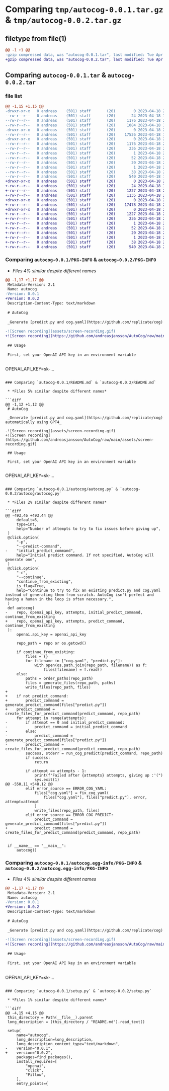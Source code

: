 # Comparing `tmp/autocog-0.0.1.tar.gz` & `tmp/autocog-0.0.2.tar.gz`

## filetype from file(1)

```diff
@@ -1 +1 @@
-gzip compressed data, was "autocog-0.0.1.tar", last modified: Tue Apr 18 20:00:03 2023, max compression
+gzip compressed data, was "autocog-0.0.2.tar", last modified: Tue Apr 18 20:04:19 2023, max compression
```

## Comparing `autocog-0.0.1.tar` & `autocog-0.0.2.tar`

### file list

```diff
@@ -1,15 +1,15 @@
-drwxr-xr-x   0 andreas    (501) staff       (20)        0 2023-04-18 20:00:03.593343 autocog-0.0.1/
--rw-r--r--   0 andreas    (501) staff       (20)       24 2023-04-18 15:13:54.000000 autocog-0.0.1/.gitignore
--rw-r--r--   0 andreas    (501) staff       (20)     1176 2023-04-18 20:00:03.593204 autocog-0.0.1/PKG-INFO
--rw-r--r--   0 andreas    (501) staff       (20)     1084 2023-04-18 16:19:54.000000 autocog-0.0.1/README.md
-drwxr-xr-x   0 andreas    (501) staff       (20)        0 2023-04-18 20:00:03.570783 autocog-0.0.1/autocog/
--rw-r--r--   0 andreas    (501) staff       (20)    17526 2023-04-18 15:13:54.000000 autocog-0.0.1/autocog/autocog.py
-drwxr-xr-x   0 andreas    (501) staff       (20)        0 2023-04-18 20:00:03.593029 autocog-0.0.1/autocog.egg-info/
--rw-r--r--   0 andreas    (501) staff       (20)     1176 2023-04-18 20:00:03.000000 autocog-0.0.1/autocog.egg-info/PKG-INFO
--rw-r--r--   0 andreas    (501) staff       (20)      236 2023-04-18 20:00:03.000000 autocog-0.0.1/autocog.egg-info/SOURCES.txt
--rw-r--r--   0 andreas    (501) staff       (20)        1 2023-04-18 20:00:03.000000 autocog-0.0.1/autocog.egg-info/dependency_links.txt
--rw-r--r--   0 andreas    (501) staff       (20)       52 2023-04-18 20:00:03.000000 autocog-0.0.1/autocog.egg-info/entry_points.txt
--rw-r--r--   0 andreas    (501) staff       (20)       20 2023-04-18 20:00:03.000000 autocog-0.0.1/autocog.egg-info/requires.txt
--rw-r--r--   0 andreas    (501) staff       (20)        1 2023-04-18 20:00:03.000000 autocog-0.0.1/autocog.egg-info/top_level.txt
--rw-r--r--   0 andreas    (501) staff       (20)       38 2023-04-18 20:00:03.593382 autocog-0.0.1/setup.cfg
--rw-r--r--   0 andreas    (501) staff       (20)      540 2023-04-18 19:59:14.000000 autocog-0.0.1/setup.py
+drwxr-xr-x   0 andreas    (501) staff       (20)        0 2023-04-18 20:04:19.795281 autocog-0.0.2/
+-rw-r--r--   0 andreas    (501) staff       (20)       24 2023-04-18 15:13:54.000000 autocog-0.0.2/.gitignore
+-rw-r--r--   0 andreas    (501) staff       (20)     1227 2023-04-18 20:04:19.795093 autocog-0.0.2/PKG-INFO
+-rw-r--r--   0 andreas    (501) staff       (20)     1135 2023-04-18 20:03:23.000000 autocog-0.0.2/README.md
+drwxr-xr-x   0 andreas    (501) staff       (20)        0 2023-04-18 20:04:19.753303 autocog-0.0.2/autocog/
+-rw-r--r--   0 andreas    (501) staff       (20)    17478 2023-04-18 20:03:31.000000 autocog-0.0.2/autocog/autocog.py
+drwxr-xr-x   0 andreas    (501) staff       (20)        0 2023-04-18 20:04:19.794854 autocog-0.0.2/autocog.egg-info/
+-rw-r--r--   0 andreas    (501) staff       (20)     1227 2023-04-18 20:04:19.000000 autocog-0.0.2/autocog.egg-info/PKG-INFO
+-rw-r--r--   0 andreas    (501) staff       (20)      236 2023-04-18 20:04:19.000000 autocog-0.0.2/autocog.egg-info/SOURCES.txt
+-rw-r--r--   0 andreas    (501) staff       (20)        1 2023-04-18 20:04:19.000000 autocog-0.0.2/autocog.egg-info/dependency_links.txt
+-rw-r--r--   0 andreas    (501) staff       (20)       52 2023-04-18 20:04:19.000000 autocog-0.0.2/autocog.egg-info/entry_points.txt
+-rw-r--r--   0 andreas    (501) staff       (20)       20 2023-04-18 20:04:19.000000 autocog-0.0.2/autocog.egg-info/requires.txt
+-rw-r--r--   0 andreas    (501) staff       (20)        1 2023-04-18 20:04:19.000000 autocog-0.0.2/autocog.egg-info/top_level.txt
+-rw-r--r--   0 andreas    (501) staff       (20)       38 2023-04-18 20:04:19.795328 autocog-0.0.2/setup.cfg
+-rw-r--r--   0 andreas    (501) staff       (20)      540 2023-04-18 20:03:37.000000 autocog-0.0.2/setup.py
```

### Comparing `autocog-0.0.1/PKG-INFO` & `autocog-0.0.2/PKG-INFO`

 * *Files 4% similar despite different names*

```diff
@@ -1,17 +1,17 @@
 Metadata-Version: 2.1
 Name: autocog
-Version: 0.0.1
+Version: 0.0.2
 Description-Content-Type: text/markdown
 
 # AutoCog
 
 _Generate [predict.py and cog.yaml](https://github.com/replicate/cog) automatically using GPT4_
 
-![Screen recording](assets/screen-recording.gif)
+![Screen recording](https://github.com/andreasjansson/AutoCog/raw/main/assets/screen-recording.gif)
 
 ## Usage
 
 First, set your OpenAI API key in an environment variable
 
 ```
 OPENAI_API_KEY=sk-...
```

### Comparing `autocog-0.0.1/README.md` & `autocog-0.0.2/README.md`

 * *Files 5% similar despite different names*

```diff
@@ -1,12 +1,12 @@
 # AutoCog
 
 _Generate [predict.py and cog.yaml](https://github.com/replicate/cog) automatically using GPT4_
 
-![Screen recording](assets/screen-recording.gif)
+![Screen recording](https://github.com/andreasjansson/AutoCog/raw/main/assets/screen-recording.gif)
 
 ## Usage
 
 First, set your OpenAI API key in an environment variable
 
 ```
 OPENAI_API_KEY=sk-...
```

### Comparing `autocog-0.0.1/autocog/autocog.py` & `autocog-0.0.2/autocog/autocog.py`

 * *Files 2% similar despite different names*

```diff
@@ -493,46 +493,44 @@
     default=5,
     type=int,
     help="Number of attempts to try to fix issues before giving up",
 )
 @click.option(
     "-p",
     "--predict-command",
-    "initial_predict_command",
     help="Initial predict command. If not specified, AutoCog will generate one",
 )
 @click.option(
     "-c",
     "--continue",
     "continue_from_existing",
     is_flag=True,
     help="Continue to try to fix an existing predict.py and cog.yaml instead of generating them from scratch. AutoCog isn't perfect and having a human in the loop is often necessary.",
 )
 def autocog(
-    repo, openai_api_key, attempts, initial_predict_command, continue_from_existing
+    repo, openai_api_key, attempts, predict_command, continue_from_existing
 ):
     openai.api_key = openai_api_key
 
     repo_path = repo or os.getcwd()
 
     if continue_from_existing:
         files = {}
         for filename in ["cog.yaml", "predict.py"]:
             with open(os.path.join(repo_path, filename)) as f:
                 files[filename] = f.read()
     else:
         paths = order_paths(repo_path)
         files = generate_files(repo_path, paths)
         write_files(repo_path, files)
+
+    if not predict_command:
+        predict_command = generate_predict_command(files["predict.py"])
+    predict_command = create_files_for_predict_command(predict_command, repo_path)
     for attempt in range(attempts):
-        if attempt == 0 and initial_predict_command:
-            predict_command = initial_predict_command
-        else:
-            predict_command = generate_predict_command(files["predict.py"])
-        predict_command = create_files_for_predict_command(predict_command, repo_path)
         success, stderr = run_cog_predict(predict_command, repo_path)
         if success:
             return
 
         if attempt == attempts - 1:
             print(f"Failed after {attempts} attempts, giving up :'(")
             sys.exit(1)
@@ -550,11 +548,12 @@
         elif error_source == ERROR_COG_YAML:
             files["cog.yaml"] = fix_cog_yaml(
                 files["cog.yaml"], files["predict.py"], error, attempt=attempt
             )
             write_files(repo_path, files)
         elif error_source == ERROR_COG_PREDICT:
             predict_command = generate_predict_command(files["predict.py"])
+            predict_command = create_files_for_predict_command(predict_command, repo_path)
 
 
 if __name__ == "__main__":
     autocog()
```

### Comparing `autocog-0.0.1/autocog.egg-info/PKG-INFO` & `autocog-0.0.2/autocog.egg-info/PKG-INFO`

 * *Files 4% similar despite different names*

```diff
@@ -1,17 +1,17 @@
 Metadata-Version: 2.1
 Name: autocog
-Version: 0.0.1
+Version: 0.0.2
 Description-Content-Type: text/markdown
 
 # AutoCog
 
 _Generate [predict.py and cog.yaml](https://github.com/replicate/cog) automatically using GPT4_
 
-![Screen recording](assets/screen-recording.gif)
+![Screen recording](https://github.com/andreasjansson/AutoCog/raw/main/assets/screen-recording.gif)
 
 ## Usage
 
 First, set your OpenAI API key in an environment variable
 
 ```
 OPENAI_API_KEY=sk-...
```

### Comparing `autocog-0.0.1/setup.py` & `autocog-0.0.2/setup.py`

 * *Files 1% similar despite different names*

```diff
@@ -4,15 +4,15 @@
 this_directory = Path(__file__).parent
 long_description = (this_directory / "README.md").read_text()
 
 setup(
     name="autocog",
     long_description=long_description,
     long_description_content_type="text/markdown",
-    version="0.0.1",
+    version="0.0.2",
     packages=find_packages(),
     install_requires=[
         "openai",
         "click",
         "Pillow",
     ],
     entry_points={
```

